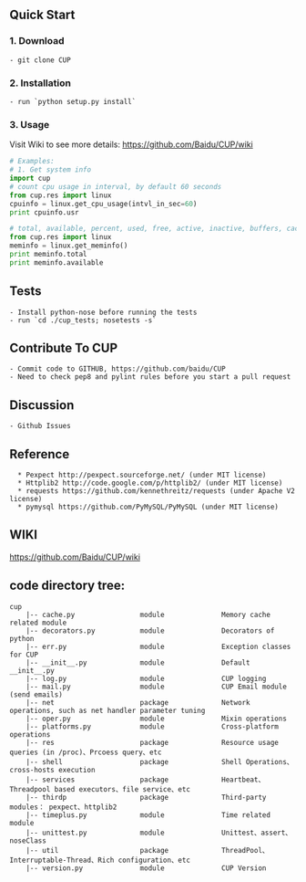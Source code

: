 

## Quick Start
### 1. Download
    - git clone CUP

### 2. Installation
    - run `python setup.py install`

### 3. Usage
Visit Wiki to see more details: https://github.com/Baidu/CUP/wiki

```python
# Examples:
# 1. Get system info 
import cup
# count cpu usage in interval, by default 60 seconds
from cup.res import linux
cpuinfo = linux.get_cpu_usage(intvl_in_sec=60)
print cpuinfo.usr

# total, available, percent, used, free, active, inactive, buffers, cached
from cup.res import linux
meminfo = linux.get_meminfo()
print meminfo.total
print meminfo.available
```


## Tests
    - Install python-nose before running the tests
    - run `cd ./cup_tests; nosetests -s`

## Contribute To CUP
    - Commit code to GITHUB, https://github.com/baidu/CUP
    - Need to check pep8 and pylint rules before you start a pull request

## Discussion
    - Github Issues
    
## Reference
      * Pexpect http://pexpect.sourceforge.net/ (under MIT license)
      * Httplib2 http://code.google.com/p/httplib2/ (under MIT license)
      * requests https://github.com/kennethreitz/requests (under Apache V2 license)
      * pymysql https://github.com/PyMySQL/PyMySQL (under MIT license)

## WIKI
https://github.com/Baidu/CUP/wiki

## code directory tree:

```text
cup
    |-- cache.py                module              Memory cache related module                                       
    |-- decorators.py           module              Decorators of python                                       
    |-- err.py                  module              Exception classes for CUP                              
    |-- __init__.py             module              Default __init__.py                                 
    |-- log.py                  module              CUP logging                                        
    |-- mail.py                 module              CUP Email module (send emails)                               
    |-- net                     package             Network operations, such as net handler parameter tuning         
    |-- oper.py                 module              Mixin operations                              
    |-- platforms.py            module              Cross-platform operations                              
    |-- res                     package             Resource usage queries (in /proc)、Prcoess query、etc            
    |-- shell                   package             Shell Operations、cross-hosts execution              
    |-- services                package             Heartbeat、Threadpool based executors、file service、etc                 
    |-- thirdp                  package             Third-party modules： pexpect、httplib2                   
    |-- timeplus.py             module              Time related module                                       
    |-- unittest.py             module              Unittest、assert、noseClass                      
    |-- util                    package             ThreadPool、Interruptable-Thread、Rich configuration、etc
    |-- version.py              module              CUP Version  
```
